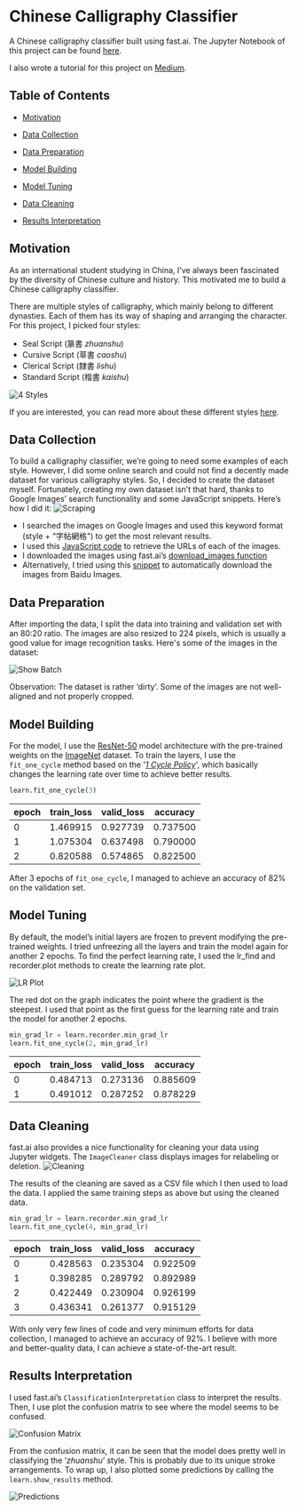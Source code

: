 # Chinese Calligraphy Classifier
A Chinese calligraphy classifier built using fast.ai. The Jupyter Notebook of this project can be found [here](https://github.com/richardcsuwandi/chinese-calligraphy-classifier/blob/master/Chinese%20Calligraphy%20Classifier.ipynb).

I also wrote a tutorial for this project on [Medium](https://towardsdatascience.com/i-taught-my-computer-to-classify-chinese-calligraphy-styles-4d0160478ce1). 

## Table of Contents
- [Motivation](https://github.com/richardcsuwandi/chinese-calligraphy-classifier#motivation)

- [Data Collection](https://github.com/richardcsuwandi/chinese-calligraphy-classifier#data-collection)

- [Data Preparation](https://github.com/richardcsuwandi/chinese-calligraphy-classifier#data-preparation)

- [Model Building](https://github.com/richardcsuwandi/chinese-calligraphy-classifier#model-building)

- [Model Tuning](https://github.com/richardcsuwandi/chinese-calligraphy-classifier#model-tuning)

- [Data Cleaning](https://github.com/richardcsuwandi/chinese-calligraphy-classifier#data-cleaning)

- [Results Interpretation](https://github.com/richardcsuwandi/chinese-calligraphy-classifier#results-interpretation)

## Motivation
As an international student studying in China, I’ve always been fascinated by the diversity of Chinese culture and history.
This motivated me to build a Chinese calligraphy classifier.

There are multiple styles of calligraphy, which mainly belong to different dynasties. Each of them has its way of shaping and arranging the character. 
For this project, I picked four styles:
- Seal Script (篆書 *zhuanshu*)
- Cursive Script (草書 *caoshu*)
- Clerical Script (隸書 *lishu*)
- Standard Script (楷書 *kaishu*)

![4 Styles](https://github.com/richardcsuwandi/chinese-calligraphy-classifier/blob/master/images/4_styles.jpg?raw=true)

If you are interested, you can read more about these different styles [here](https://en.wikipedia.org/wiki/Chinese_script_styles).

## Data Collection
To build a calligraphy classifier, we’re going to need some examples of each style. 
However, I did some online search and could not find a decently made dataset for various calligraphy styles. 
So, I decided to create the dataset myself. 
Fortunately, creating my own dataset isn’t that hard, thanks to Google Images’ search functionality and some JavaScript snippets. 
Here’s how I did it:
![Scraping](https://github.com/richardcsuwandi/chinese-calligraphy-classifier/blob/master/images/scraping.png?raw=true)

- I searched the images on Google Images and used this keyword format (style + “字帖網格") to get the most relevant results.
- I used this [JavaScript code](https://gist.github.com/richardcsuwandi/ca7387d01407366b5b62d9b364e07765) to retrieve the URLs of each of the images.
- I downloaded the images using fast.ai’s [download_images function](https://gist.github.com/richardcsuwandi/88281f8a006290e947483b8a8103fca4) 
- Alternatively, I tried using this [snippet](https://gist.github.com/richardcsuwandi/f006b144801e2b5b2aef77ef3166d870) to automatically download the images from Baidu Images.

## Data Preparation
After importing the data, I split the data into training and validation set with an 80:20 ratio. 
The images are also resized to 224 pixels, which is usually a good value for image recognition tasks.
Here's some of the images in the dataset:

![Show Batch](https://github.com/richardcsuwandi/chinese-calligraphy-classifier/blob/master/images/show_img.png?raw=true)

Observation: The dataset is rather ‘dirty’. Some of the images are not well-aligned and not properly cropped.

## Model Building
For the model, I use the [ResNet-50](https://arxiv.org/abs/1512.03385)
model architecture with the pre-trained weights on the [ImageNet](http://www.image-net.org/) dataset.
To train the layers, I use the `fit_one_cycle` method based on the '[*1 Cycle Policy*](https://sgugger.github.io/the-1cycle-policy.html)',
which basically changes the learning rate over time to achieve better results.

```python
learn.fit_one_cycle(3)
```

|epoch|train_loss|valid_loss|accuracy|
|---  |---       |---       |---     |
|0    |1.469915  |0.927739  |0.737500|
|1    |1.075304  |0.637498  |0.790000|
|2    |0.820588  |0.574865  |0.822500|

After 3 epochs of `fit_one_cycle`, I managed to achieve an accuracy of 82% on the validation set.

## Model Tuning
By default, the model’s initial layers are frozen to prevent modifying the pre-trained weights. 
I tried unfreezing all the layers and train the model again for another 2 epochs.
To find the perfect learning rate, I used the lr_find and recorder.plot methods to create the learning rate plot.

![LR Plot](https://github.com/richardcsuwandi/chinese-calligraphy-classifier/blob/master/images/lr_plot.png?raw=true)

The red dot on the graph indicates the point where the gradient is the steepest. 
I used that point as the first guess for the learning rate and train the model for another 2 epochs.

```python
min_grad_lr = learn.recorder.min_grad_lr
learn.fit_one_cycle(2, min_grad_lr)
```

|epoch|train_loss|valid_loss|accuracy|
|---  |---       |---       |---     |
|0    |0.484713  |0.273136  |0.885609|
|1    |0.491012  |0.287252  |0.878229|

## Data Cleaning
fast.ai also provides a nice functionality for cleaning your data using Jupyter widgets. 
The `ImageCleaner` class displays images for relabeling or deletion.
![Cleaning](https://github.com/richardcsuwandi/chinese-calligraphy-classifier/blob/master/images/cleaning.png?raw=true)

The results of the cleaning are saved as a CSV file which I then used to load the data.
I applied the same training steps as above but using the cleaned data.

```python
min_grad_lr = learn.recorder.min_grad_lr
learn.fit_one_cycle(4, min_grad_lr)
```

|epoch|train_loss|valid_loss|accuracy|
|---  |---       |---       |---     |
|0    |0.428563  |0.235304  |0.922509|
|1    |0.398285  |0.289792  |0.892989|
|2    |0.422449  |0.230904  |0.926199|
|3    |0.436341  |0.261377  |0.915129|

With only very few lines of code and very minimum efforts for data collection, I managed to achieve an accuracy of 92%. 
I believe with more and better-quality data, I can achieve a state-of-the-art result.

## Results Interpretation
I used fast.ai’s `ClassificationInterpretation` class to interpret the results.
Then, I use plot the confusion matrix to see where the model seems to be confused.

![Confusion Matrix](https://github.com/richardcsuwandi/chinese-calligraphy-classifier/blob/master/images/conf_mat.png?raw=true)

From the confusion matrix, it can be seen that the model does pretty well in classifying the ‘*zhuanshu*’ style. 
This is probably due to its unique stroke arrangements. 
To wrap up, I also plotted some predictions by calling the `learn.show_results` method.

![Predictions](https://github.com/richardcsuwandi/chinese-calligraphy-classifier/blob/master/images/predictions.PNG?raw=true)
